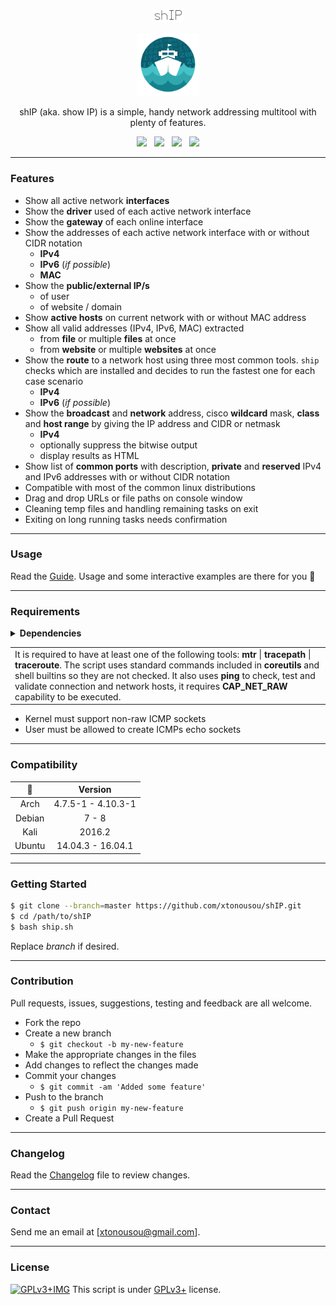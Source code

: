 <!-- Color Scheme: Dark=13818d Light=44c2c7 -->

<p align="center"><img width=10% src="/imgs/ship-text.png"></img></p>
<p align="center"><img width=20% src="/imgs/ship-logo.png"></p>
<p align="center">shIP (aka. show IP) is a simple, handy network addressing multitool with plenty of features.</p>
<p align="center">
  <a href="ship.sh"><img src="https://img.shields.io/badge/version-2.5-blue.svg?style=flat-square&colorA=13818d&colorB=44c2c7"></a>
    &nbsp;
  <a href="LICENSE.md"><img src="https://img.shields.io/badge/license-GPL%20v3%2B-yellow.svg?style=flat-square&colorA=13818d&colorB=44c2c7"></a>
    &nbsp;
  <a href="http://tldp.org/LDP/abs/html/bashver3.html#AEN20987"><img src="https://img.shields.io/badge/bash-3.2+-lightgrey.svg?style=flat-square&colorA=13818d&colorB=44c2c7"></a>
    &nbsp;
  <a href="https://www.paypal.com/cgi-bin/webscr?cmd=_s-xclick&hosted_button_id=NJ4VLBTM8FB4C"><img src="https://img.shields.io/badge/paypal-donate-blue.svg?style=flat-square&colorA=13818d&colorB=44c2c7"></a>
</p>

---

### Features

* Show all active network **interfaces**
* Show the **driver** used of each active network interface
* Show the **gateway** of each online interface
* Show the addresses of each active network interface with or without CIDR notation
  * **IPv4**
  * **IPv6** (*if possible*)
  * **MAC**
* Show the **public/external IP/s**
  * of user
  * of website / domain
* Show **active hosts** on current network with or without MAC address
* Show all valid addresses (IPv4, IPv6, MAC) extracted
  * from **file** or multiple **files** at once
  * from **website** or multiple **websites** at once
* Show the **route** to a network host using three most common tools. `ship` checks which are installed and decides to run the fastest one for each case scenario
  * **IPv4**
  * **IPv6** (*if possible*)
* Show the **broadcast** and **network** address, cisco **wildcard** mask, **class** and **host range** by giving the IP address and CIDR or netmask
  * **IPv4**
  * optionally suppress the bitwise output
  * display results as HTML
* Show list of **common ports** with description, **private** and **reserved** IPv4 and IPv6 addresses with or without CIDR notation
* Compatible with most of the common linux distributions
* Drag and drop URLs or file paths on console window
* Cleaning temp files and handling remaining tasks on exit
* Exiting on long running tasks needs confirmation

---      

### Usage

Read the [Guide]. Usage and some interactive examples are there for you :ship:

---

### Requirements

<details>
	<summary id="tools"><strong>Dependencies</strong></summary>
  <br/>
  <table>
    <tr><th>:wrench:</th>  <th>Package Name</th></tr>
    <tr><td>awk</td>       <td>awk | gawk</td></tr>
    <tr><td>grep</td>      <td>grep</td></tr>
    <tr><td>ip</td>        <td>iproute2</td></tr>
    <tr><td>mtr</td>       <td>mtr</td></tr>
    <tr><td>ping</td>      <td>iputils</td></tr>
    <tr><td>sed</td>       <td>sed</td></tr>
    <tr><td>ss</td>        <td>iproute2</td></tr>
    <tr><td>tracepath</td> <td>iputils</td></tr>
    <tr><td>traceroute</td><td>traceroute</td></tr>
    <tr><td>wget</td>      <td>wget</td></tr>
  </table>
</details>

<table>
  <tr>
    <td>
      It is required to have at least one of the following tools: <b>mtr</b> | <b>tracepath</b> | <b>traceroute</b>.
      The script uses standard commands included in <b>coreutils</b> and shell builtins so they are not checked.
      It also uses <b>ping</b> to check, test and validate connection and network hosts, it requires <b>CAP_NET_RAW</b> capability to be executed.
    </td>
  </tr>
</table>

* Kernel must support non-raw ICMP sockets
* User must be allowed to create ICMPs echo sockets

---

### Compatibility

 :penguin: | Version            
:---------:|:------------------:
 Arch      | 4.7.5-1 - 4.10.3-1 
 Debian    | 7 - 8              
 Kali      | 2016.2             
 Ubuntu    | 14.04.3 - 16.04.1  

---

### Getting Started

```bash
$ git clone --branch=master https://github.com/xtonousou/shIP.git
$ cd /path/to/shIP
$ bash ship.sh
```

Replace *branch* if desired.

---

### Contribution

Pull requests, issues, suggestions, testing and feedback are all welcome.

* Fork the repo
* Create a new branch
  * `$ git checkout -b my-new-feature`
* Make the appropriate changes in the files
* Add changes to reflect the changes made
* Commit your changes
  * `$ git commit -am 'Added some feature'`
* Push to the branch
  * `$ git push origin my-new-feature`
* Create a Pull Request

---

### Changelog

Read the [Changelog] file to review changes.

---

### Contact

Send me an email at [xtonousou@gmail.com].

----

### License

[![GPLv3+IMG]](LICENSE.md)
This script is under [GPLv3+] license.

<!-- Links -->
[Guide]: GUIDE.md
[Changelog]: CHANGELOG.md
[GPLv3+]: LICENSE.md
[GPLv3+IMG]: http://gplv3.fsf.org/gplv3-127x51.png
